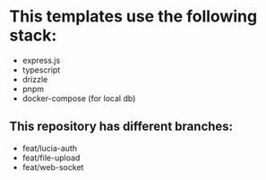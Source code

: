 # This templates use the following stack:
  - express.js
  - typescript
  - drizzle
  - pnpm
  - docker-compose (for local db)
  <!-- - swagger -->

## This repository has different branches:
  - feat/lucia-auth
  - feat/file-upload
  - feat/web-socket
